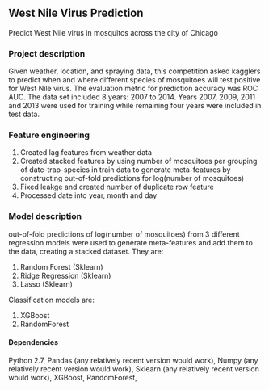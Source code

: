 ## West Nile Virus Prediction
Predict West Nile virus in mosquitos across the city of Chicago


### Project description

Given weather, location, and spraying data, this competition asked kagglers to predict when and where different species of mosquitoes will test positive for West Nile virus. The evaluation metric for prediction accuracy was ROC AUC. The data set included 8 years: 2007 to 2014. Years 2007, 2009, 2011 and 2013 were used for training while remaining four years were included in test data.

### Feature engineering

  1. Created lag features from weather data
  2. Created stacked features by using number of mosquitoes per grouping of date-trap-species in train data to generate meta-features by        constructing out-of-fold predictions for log(number of mosquitoes)
  3. Fixed leakge and created number of duplicate row feature
  4. Processed date into year, month and day

### Model description

out-of-fold predictions of log(number of mosquitoes) from 3 different regression models were used to generate meta-features and add them to the data, creating a stacked dataset. They are:
1. Random Forest (Sklearn)
2. Ridge Regression (Sklearn)
3. Lasso (Sklearn)

Classification models are:
1. XGBoost
2. RandomForest

#### Dependencies

Python 2.7,
Pandas (any relatively recent version would work),
Numpy (any relatively recent version would work),
Sklearn (any relatively recent version would work),
XGBoost,
RandomForest,

